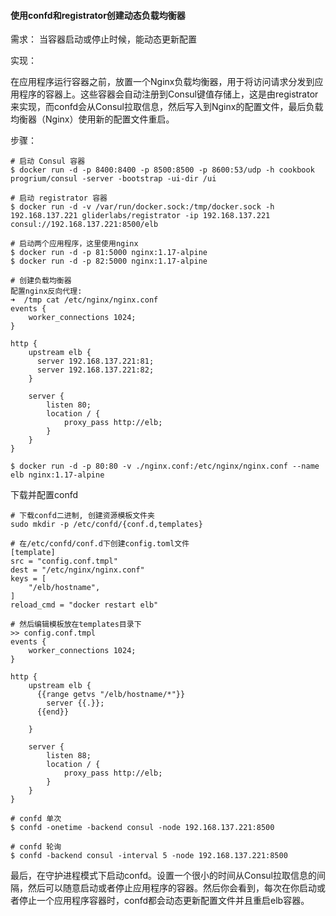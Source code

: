 #### 使用confd和registrator创建动态负载均衡器

需求： 当容器启动或停止时候，能动态更新配置

实现：

在应用程序运行容器之前，放置一个Nginx负载均衡器，用于将访问请求分发到应用程序的容器上。这些容器会自动注册到Consul键值存储上，这是由registrator来实现，而confd会从Consul拉取信息，然后写入到Nginx的配置文件，最后负载均衡器（Nginx）使用新的配置文件重启。

步骤：

```shell
# 启动 Consul 容器
$ docker run -d -p 8400:8400 -p 8500:8500 -p 8600:53/udp -h cookbook progrium/consul -server -bootstrap -ui-dir /ui

# 启动 registrator 容器
$ docker run -d -v /var/run/docker.sock:/tmp/docker.sock -h 192.168.137.221 gliderlabs/registrator -ip 192.168.137.221 consul://192.168.137.221:8500/elb

# 启动两个应用程序，这里使用nginx
$ docker run -d -p 81:5000 nginx:1.17-alpine
$ docker run -d -p 82:5000 nginx:1.17-alpine
```

```shell
# 创建负载均衡器
配置nginx反向代理:
➜  /tmp cat /etc/nginx/nginx.conf
events {
    worker_connections 1024;
}

http {
    upstream elb {
      server 192.168.137.221:81;
      server 192.168.137.221:82;
    }

    server {
        listen 80;
        location / {
            proxy_pass http://elb;
        }
    }
}

$ docker run -d -p 80:80 -v ./nginx.conf:/etc/nginx/nginx.conf --name elb nginx:1.17-alpine
```

下载并配置confd

```shell
# 下载confd二进制, 创建资源模板文件夹
sudo mkdir -p /etc/confd/{conf.d,templates}

# 在/etc/confd/conf.d下创建config.toml文件
[template]
src = "config.conf.tmpl"
dest = "/etc/nginx/nginx.conf"
keys = [
    "/elb/hostname",
]
reload_cmd = "docker restart elb"

# 然后编辑模板放在templates目录下
>> config.conf.tmpl
events {
    worker_connections 1024;
}

http {
    upstream elb {
      {{range getvs "/elb/hostname/*"}}
        server {{.}};
      {{end}} 
      
    }

    server {
        listen 88;
        location / {
            proxy_pass http://elb;
        }
    }
}

# confd 单次
$ confd -onetime -backend consul -node 192.168.137.221:8500

# confd 轮询
$ confd -backend consul -interval 5 -node 192.168.137.221:8500
```

最后，在守护进程模式下启动confd。设置一个很小的时间从Consul拉取信息的间隔，然后可以随意启动或者停止应用程序的容器。然后你会看到，每次在你启动或者停止一个应用程序容器时，confd都会动态更新配置文件并且重启elb容器。